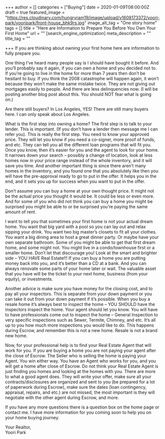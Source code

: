 +++
author = []
categories = ["Buying"]
date = 2020-01-09T08:00:00Z
draft = true
featured_image = "https://res.cloudinary.com/hungryram19/image/upload/v1608173372/yoori-park/yooripark/front-house_bhk9rs.jpg"
image_alt_tag = "One story home"
tags = []
title = "Here are Information to Prepare You Before You Own Your First Home"
url = ""
[search_engine_optimization]
meta_description = ""
title_tag = ""

+++
If you are thinking about owning your first home here are information to fully prepare you.

One thing I’ve heard many people say is I should have bought it before. And you’ll probably say it again, if you can own a home and you decided not to. If you’re going to live in the home for more than 7 years then don’t be hesitant to buy. If you think the 2008 catastrophe will happen again, it won’t because they won’t make the same mistake twice. They are not giving out mortgages easily to people. And there are less delinquencies now. (I will be posting another blog post about this. You should NOT fear what is going on.)

Are there still buyers? In Los Angeles, YES! There are still many buyers here. I can only speak about Los Angeles.

What is the first step into owning a home? The first step is to talk to your lender. This is important. (If you don’t have a lender then message me I can refer you). This is really the first step. You need to know your approved price. They will let you know if you need a co-signer, more proof of funds, and etc. They can tell you all the different loan programs that will fit you. Once you know, then it’s easier for you and the agent to look for your home. It narrows down your search – possibly a change of location, look at less homes now in your price range instead of the whole inventory, and it will save you time. And another important thing is since there aren’t many homes in the inventory, and you found one that you absolutely like then you will have the pre-approval ready to go to put in the offer. It helps you in the end, and it sets you up for success when you want to put in the offer.

Don’t assume you can buy a home at your own thought price. It might not be the actual price you thought it would be. It could be less or even more. And for some of you who did not think you can buy a home you might be surprised you might be able to or be surprised you’re paying the same amount of rent.

I want to tell you that sometimes your first home is not your actual dream home. You want that big yard with a pool so you can lay out and relax sipping your drink. You want two big master’s closets to fit all your clothes. You want a big dining area to host a great dinner party. Or maybe have your own separate bathroom. Some of you might be able to get that first dream home, and some might not. You might live in a condo/townhouse first or a smaller home. Don’t let that discourage you! Look at the smart and brighter side – YOU HAVE Real Estate!!! If you can buy a home you are putting money back into you, and it’s better than a CD at a bank. And you can always renovate some parts of your home later or wait. The valuable asset that you have will be the ticket to your next home, business (from your equity), or investments.

Another advice is make sure you have money for the closing cost, and to pay all your inspectors. This is separate from your down payment or you can take it out from your down payment if it’s possible. When you buy a resale home it’s always best to inspect the home – YOU SHOULD have the inspectors inspect the home. Your agent should let you know. You will have to have professionals come out to inspect the home – General Inspection to very specific inspections such as Sewer, Termite, Chimney, and etc. It’s all up to you how much more inspections you would like to do. This happens during Escrow, and remember this is not a new home. Resale is not a brand new home.

Now, for your professional help is to find your Real Estate Agent that will work for you. If you are buying a home you are not paying your agent after the close of Escrow. The Seller who is selling the home is paying your Agent. You win either way. You have an Agent who works for you, and you will get a home after close of Escrow. Do not think your Real Estate Agent is just finding you homes and looking at the homes with you. There are more to what a good agent does. They will write your offer, make sure all your contracts/disclosures are organized and sent to you (be prepared for a lot of paperwork during Escrow), make sure the dates (loan contingency, appraisal, repairs, and etc.) are not missed, the most important is they will negotiate with the other agent during Escrow, and more.

If you have any more questions there is a question box on the home page or contact me. I have more information for you coming soon to help you on your home buying journey.

Your Realtor,  
Yoori Park